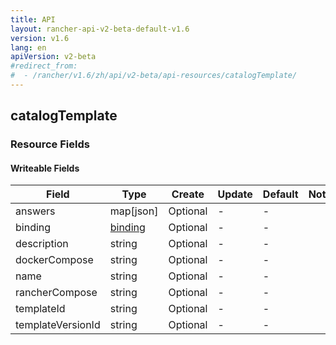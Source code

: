 ```yaml
---
title: API
layout: rancher-api-v2-beta-default-v1.6
version: v1.6
lang: en
apiVersion: v2-beta
#redirect_from:
#  - /rancher/v1.6/zh/api/v2-beta/api-resources/catalogTemplate/
---
```


## catalogTemplate



### Resource Fields

#### Writeable Fields

Field | Type | Create | Update | Default | Notes
---|---|---|---|---|---
answers | map[json] | Optional | - | - | 
binding | [binding]({{site.baseurl}}/rancher/{{page.version}}/{{page.lang}}/api/{{page.apiVersion}}/api-resources/binding/) | Optional | - | - | 
description | string | Optional | - | - | 
dockerCompose | string | Optional | - | - | 
name | string | Optional | - | - | 
rancherCompose | string | Optional | - | - | 
templateId | string | Optional | - | - | 
templateVersionId | string | Optional | - | - | 



<br>
